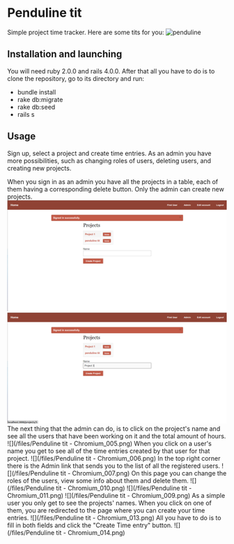 # Penduline tit
Simple project time tracker. Here are some tits for you:
![penduline](http://ibc.lynxeds.com/files/pictures/Remiz_pendulinus_pendulinus-2.jpg)

## Installation and launching
You will need ruby 2.0.0 and rails 4.0.0.
After that all you have to do is to clone the repository, go to its directory and run:
* bundle install
* rake db:migrate
* rake db:seed
* rails s

## Usage
Sign up, select a project and create time entries.
As an admin you have more possibilities, such as changing roles of users, deleting users, and creating new projects.

When you sign in as an admin you have all the projects in a table, each of them having a corresponding delete button. Only the admin can create new projects.
![](/files/Selection_002.png)
![](/files/Selection_003.png)
The next thing that the admin can do, is to click on the project's name and see all the users that have been working on it and the total amount of hours.
![](/files/Penduline tit - Chromium_005.png)
When you click on a user's name you get to see all of the time entries created by that user for that project.
![](/files/Penduline tit - Chromium_006.png)
In the top right corner there is the Admin link that sends you to the list of all the registered users.
![](/files/Penduline tit - Chromium_007.png)
On this page you can change the roles of the users, view some info about them and delete them.
![](/files/Penduline tit - Chromium_010.png)
![](/files/Penduline tit - Chromium_011.png)
![](/files/Penduline tit - Chromium_009.png)
As a simple user you only get to see the projects' names. When you click on one of them, you are redirected to the page where you can create your time entries.
![](/files/Penduline tit - Chromium_013.png)
All you have to do is to fill in both fields and click the "Create Time entry" button.
![](/files/Penduline tit - Chromium_014.png)